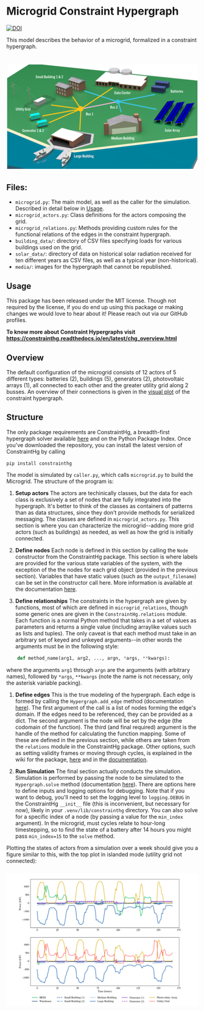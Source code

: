 # Microgrid Constraint Hypergraph

[![DOI](https://zenodo.org/badge/962999862.svg)](https://doi.org/10.5281/zenodo.15447062)


This model describes the behavior of a microgrid, formalized in a constraint hypergraph.

<h1 align="center">
<img src="https://github.com/jmorris335/MicrogridHg/blob/4289387eb6b0bc1965528751422b321f03f0e465/media/microgrid.png?raw=true" width="500">
</h1>

## Files:
- `microgrid.py`: The main model, as well as the caller for the simulation. Described in detail below in [Usage](#usage).
- `microgrid_actors.py`: Class definitions for the actors composing the grid.
- `microgrid_relations.py`: Methods providing custom rules for the functional relations of the edges in the constraint hypergraph.
- `building_data/`: directory of CSV files specifying loads for various buildings used on the grid.
- `solar_data/`: directory of data on historical solar radiation received for ten different years as CSV files, as well as a typical year (non-historical).
- `media/`: images for the hypergraph that cannot be republished.

## Usage
This package has been released under the MIT license. Though not 
required by the license, if you do end up using this package or making 
changes we would love to hear about it! Please reach out via our GitHub 
profiles.

**To know more about Constraint Hypergraphs visit https://constrainthg.readthedocs.io/en/latest/chg_overview.html**

## Overview
The default configuration of the microgrid consists of 12 actors of 5 
different types: batteries (2), buildings (5), generators (2), 
photovoltaic arrays (1), all connected to each other and the greater 
utility grid along 2 busses. An overview of their connections is given 
in the 
[visual plot](https://github.com/jmorris335/MicrogridHg/blob/main/media/microgrid%20chg.png) 
of the constraint hypergraph.

## Structure
The only package requirements are ConstraintHg, a breadth-first 
hypergraph solver available [here](https://github.com/jmorris335/ConstraintHg) 
and on the Python Package Index. Once you've downloaded the repository, 
you can install the latest version of ConstraintHg by calling 

```
pip install constrainthg
```

The model is simulated by `caller.py`, which calls `microgrid.py` to 
build the Microgrid. The structure of the program is:

1. **Setup actors** 
The actors are techinically classes, but the data for each class is 
exclusively a set of nodes that are fully integrated into the hypergraph. 
It's better to think of the classes as containers of patterns than as 
data structures, since they don't provide methods for serialized messaging. 
The classes are defined in `microgrid_actors.py`. This section is where 
you can characterize the microgrid--adding more grid actors (such as 
buildings) as needed, as well as how the grid is initially connected.

1. **Define nodes**
Each node is defined in this section by calling the `Node` constructor 
from the ConstraintHg package. This section is where labels are provided 
for the various state variables of the system, with the exception of the 
the nodes for each grid object (provided in the previous section). 
Variables that have static values (such as the `output_filename`) 
can be set in the constructor call here. More information is available 
at the documentation 
[here](https://constrainthg.readthedocs.io/en/latest/constrainthg.html#constrainthg.hypergraph.Node.__init__).

1. **Define relationships**
The constraints in the hypergraph are given by functions, most of which 
are defined in `microgrid_relations`, though some generic ones are given 
in the `ConstraintHg.relations` module. Each function is a normal Python
 method that takes in a set of values as parameters and returns a single
 value (including arraylike values such as lists and tuples). The only 
 caveat is that each method must take in an arbitrary set of keyed and 
 unkeyed arguments--in other words the arguments must be in the following 
 style:
```python
    def method_name(arg1, arg2, ..., argn, *args, **kwargs):
```
where the arguments `arg1` through `argn` are the arguments (with 
arbitrary names), followed by `*args`, `**kwargs` (note the name is not 
necessary, only the asterisk variable packing). 

1. **Define edges**
This is the true modeling of the hypergraph. Each edge is formed by 
calling the `Hypergraph.add_edge` method (documentation 
[here](https://constrainthg.readthedocs.io/en/latest/constrainthg.html#constrainthg.hypergraph.Hypergraph.add_edge)). The first argument of the call is a list of nodes forming 
the edge's domain. If the edges need to be referenced, they can be 
provided as a dict. The second argument is the node will be set by the 
edge (the codomain of the function). The third (and final required) 
argument is the handle of the method for calculating the function mapping. 
Some of these are defined in the previous section, while others are 
taken from the `relations` module in the ConstraintHg package. Other 
options, such as setting validity frames or moving through cycles, is 
explained in the wiki for the package, 
[here](https://github.com/jmorris335/ConstraintHg/wiki) and in the 
[documentation](https://constrainthg.readthedocs.io/en/latest/constrainthg.html#constrainthg.hypergraph.Hypergraph.add_edge).

1. **Run Simulation**
The final section actually conducts the simulation. Simulation is 
performed by passing the node to be simulated to the `Hypergraph.solve` 
method (documentation 
[here](https://constrainthg.readthedocs.io/en/latest/constrainthg.html#constrainthg.hypergraph.Hypergraph.solve)). There are options here to define inputs and logging options for
 debugging. Note that if you want to debug, you'll need to set the 
 logging level to `logging.DEBUG` in the ConstraintHg `__init__` file 
 (this is inconvenient, but necessary for now), likely in your 
 `.venv/lib/constrainthg` directory. You can also solve for a specific 
 index of a node (by passing a value for the `min_index` argument). In 
 the microgrid, must cycles relate to hour-long timestepping, so to find
 the state of a battery after 14 hours you might pass `min_index=15` to
  the `solve` method.

Plotting the states of actors from a simulation over a week should give you a 
figure similar to this, with the top plot in islanded mode (utility grid not 
connected):

<h3 align="center">
<img src="https://github.com/jmorris335/MicrogridHg/blob/421d0f69edf06eab1c873b4258261d1613d04c0f/media/microgrid-run.png" width="800">
</h3>